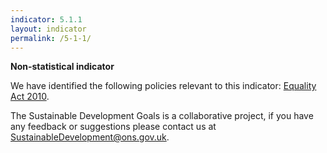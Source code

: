 ```yaml
---
indicator: 5.1.1
layout: indicator
permalink: /5-1-1/
---
```

**Non-statistical indicator**

We have identified the following policies relevant to this indicator: [Equality Act 2010](https://www.gov.uk/guidance/equality-act-2010-guidance).

The Sustainable Development Goals is a collaborative project, if you have any feedback or suggestions please contact us at <SustainableDevelopment@ons.gov.uk>.
